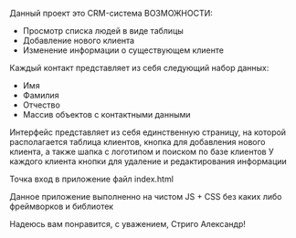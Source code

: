 Данный проект это CRM-система
ВОЗМОЖНОСТИ:
- Просмотр списка людей в виде таблицы
- Добавление нового клиента
- Изменение информации о существующем клиенте

Каждый контакт представляет из себя следующий набор данных:
- Имя
- Фамилия
- Отчество
- Массив объектов с контактными данными

Интерфейс представляет из себя единственную страницу, на которой располагается
таблица клиентов, кнопка для добавления нового клиента, а также шапка с логотипом и поиском по базе клиентов
У каждого клиента кнопки для удаление и редактирования информации


Точка вход в приложение файл index.html

Данное приложение выполненно на чистом JS + CSS без каких либо фреймворков и библиотек

Надеюсь вам понравится, с уважением, Стриго Александр! 
